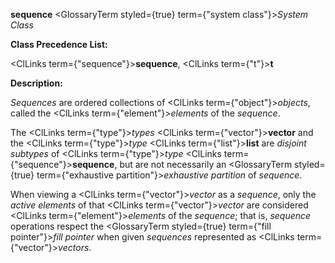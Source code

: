 **sequence** <GlossaryTerm styled={true} term={"system class"}><i>System Class</i></GlossaryTerm> 



**Class Precedence List:** 



<ClLinks  term={"sequence"}><b>sequence</b></ClLinks>, <ClLinks  term={"t"}><b>t</b></ClLinks> 



**Description:** 



*Sequences* are ordered collections of <ClLinks  term={"object"}><i>objects</i></ClLinks>, called the <ClLinks  term={"element"}><i>elements</i></ClLinks> of the *sequence*. 



The <ClLinks  term={"type"}><i>types</i></ClLinks> <ClLinks  term={"vector"}><b>vector</b></ClLinks> and the <ClLinks  term={"type"}><i>type</i></ClLinks> <ClLinks  term={"list"}><b>list</b></ClLinks> are *disjoint subtypes* of <ClLinks  term={"type"}><i>type</i></ClLinks> <ClLinks  term={"sequence"}><b>sequence</b></ClLinks>, but are not necessarily an <GlossaryTerm styled={true} term={"exhaustive partition"}><i>exhaustive partition</i></GlossaryTerm> of *sequence*. 



When viewing a <ClLinks  term={"vector"}><i>vector</i></ClLinks> as a *sequence*, only the *active elements* of that <ClLinks  term={"vector"}><i>vector</i></ClLinks> are considered <ClLinks  term={"element"}><i>elements</i></ClLinks> of the *sequence*; that is, *sequence* operations respect the <GlossaryTerm styled={true} term={"fill pointer"}><i>fill pointer</i></GlossaryTerm> when given *sequences* represented as <ClLinks  term={"vector"}><i>vectors</i></ClLinks>. 




